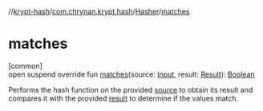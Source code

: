 //[krypt-hash](../../../index.md)/[com.chrynan.krypt.hash](../index.md)/[Hasher](index.md)/[matches](matches.md)

# matches

[common]\
open suspend override fun [matches](matches.md)(source: [Input](index.md), result: [Result](index.md)): [Boolean](https://kotlinlang.org/api/latest/jvm/stdlib/kotlin/-boolean/index.html)

Performs the hash function on the provided [source](matches.md) to obtain its result and compares it with the provided [result](matches.md) to determine if the values match.
